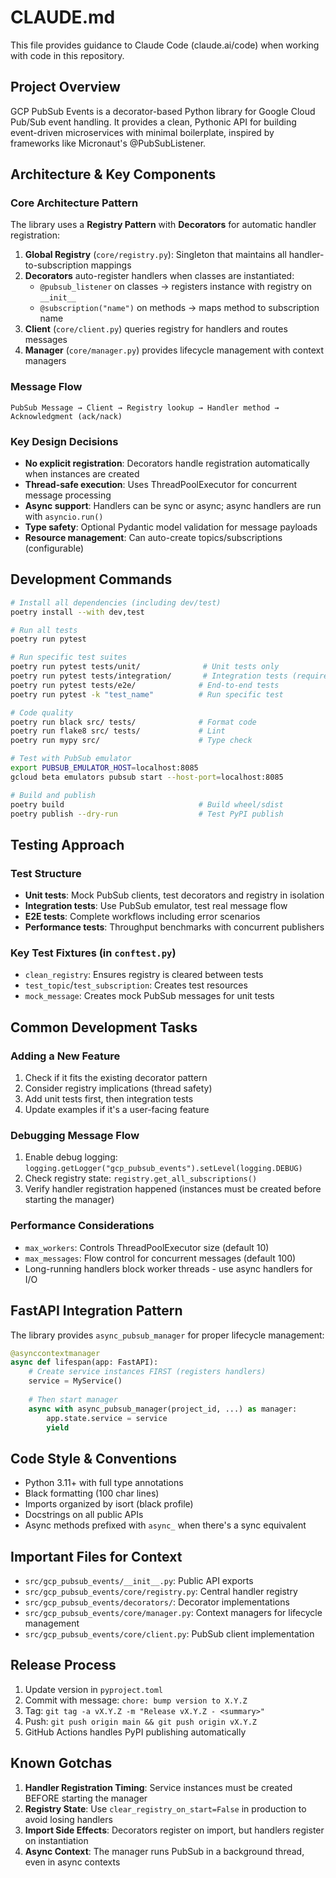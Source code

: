# CLAUDE.md

This file provides guidance to Claude Code (claude.ai/code) when working with code in this repository.

## Project Overview

GCP PubSub Events is a decorator-based Python library for Google Cloud Pub/Sub event handling. It provides a clean, Pythonic API for building event-driven microservices with minimal boilerplate, inspired by frameworks like Micronaut's @PubSubListener.

## Architecture & Key Components

### Core Architecture Pattern

The library uses a **Registry Pattern** with **Decorators** for automatic handler registration:

1. **Global Registry** (`core/registry.py`): Singleton that maintains all handler-to-subscription mappings
2. **Decorators** auto-register handlers when classes are instantiated:
   - `@pubsub_listener` on classes → registers instance with registry on `__init__`
   - `@subscription("name")` on methods → maps method to subscription name
3. **Client** (`core/client.py`) queries registry for handlers and routes messages
4. **Manager** (`core/manager.py`) provides lifecycle management with context managers

### Message Flow

```
PubSub Message → Client → Registry lookup → Handler method → Acknowledgment (ack/nack)
```

### Key Design Decisions

- **No explicit registration**: Decorators handle registration automatically when instances are created
- **Thread-safe execution**: Uses ThreadPoolExecutor for concurrent message processing
- **Async support**: Handlers can be sync or async; async handlers are run with `asyncio.run()`
- **Type safety**: Optional Pydantic model validation for message payloads
- **Resource management**: Can auto-create topics/subscriptions (configurable)

## Development Commands

```bash
# Install all dependencies (including dev/test)
poetry install --with dev,test

# Run all tests
poetry run pytest

# Run specific test suites
poetry run pytest tests/unit/              # Unit tests only
poetry run pytest tests/integration/       # Integration tests (requires emulator)
poetry run pytest tests/e2e/              # End-to-end tests
poetry run pytest -k "test_name"          # Run specific test

# Code quality
poetry run black src/ tests/              # Format code
poetry run flake8 src/ tests/             # Lint
poetry run mypy src/                      # Type check

# Test with PubSub emulator
export PUBSUB_EMULATOR_HOST=localhost:8085
gcloud beta emulators pubsub start --host-port=localhost:8085

# Build and publish
poetry build                              # Build wheel/sdist
poetry publish --dry-run                  # Test PyPI publish
```

## Testing Approach

### Test Structure
- **Unit tests**: Mock PubSub clients, test decorators and registry in isolation
- **Integration tests**: Use PubSub emulator, test real message flow
- **E2E tests**: Complete workflows including error scenarios
- **Performance tests**: Throughput benchmarks with concurrent publishers

### Key Test Fixtures (in `conftest.py`)
- `clean_registry`: Ensures registry is cleared between tests
- `test_topic`/`test_subscription`: Creates test resources
- `mock_message`: Creates mock PubSub messages for unit tests

## Common Development Tasks

### Adding a New Feature
1. Check if it fits the existing decorator pattern
2. Consider registry implications (thread safety)
3. Add unit tests first, then integration tests
4. Update examples if it's a user-facing feature

### Debugging Message Flow
1. Enable debug logging: `logging.getLogger("gcp_pubsub_events").setLevel(logging.DEBUG)`
2. Check registry state: `registry.get_all_subscriptions()`
3. Verify handler registration happened (instances must be created before starting the manager)

### Performance Considerations
- `max_workers`: Controls ThreadPoolExecutor size (default 10)
- `max_messages`: Flow control for concurrent messages (default 100)
- Long-running handlers block worker threads - use async handlers for I/O

## FastAPI Integration Pattern

The library provides `async_pubsub_manager` for proper lifecycle management:

```python
@asynccontextmanager
async def lifespan(app: FastAPI):
    # Create service instances FIRST (registers handlers)
    service = MyService()
    
    # Then start manager
    async with async_pubsub_manager(project_id, ...) as manager:
        app.state.service = service
        yield
```

## Code Style & Conventions

- Python 3.11+ with full type annotations
- Black formatting (100 char lines)
- Imports organized by isort (black profile)
- Docstrings on all public APIs
- Async methods prefixed with `async_` when there's a sync equivalent

## Important Files for Context

- `src/gcp_pubsub_events/__init__.py`: Public API exports
- `src/gcp_pubsub_events/core/registry.py`: Central handler registry
- `src/gcp_pubsub_events/decorators/`: Decorator implementations
- `src/gcp_pubsub_events/core/manager.py`: Context managers for lifecycle management
- `src/gcp_pubsub_events/core/client.py`: PubSub client implementation

## Release Process

1. Update version in `pyproject.toml`
2. Commit with message: `chore: bump version to X.Y.Z`
3. Tag: `git tag -a vX.Y.Z -m "Release vX.Y.Z - <summary>"`
4. Push: `git push origin main && git push origin vX.Y.Z`
5. GitHub Actions handles PyPI publishing automatically

## Known Gotchas

1. **Handler Registration Timing**: Service instances must be created BEFORE starting the manager
2. **Registry State**: Use `clear_registry_on_start=False` in production to avoid losing handlers
3. **Import Side Effects**: Decorators register on import, but handlers register on instantiation
4. **Async Context**: The manager runs PubSub in a background thread, even in async contexts